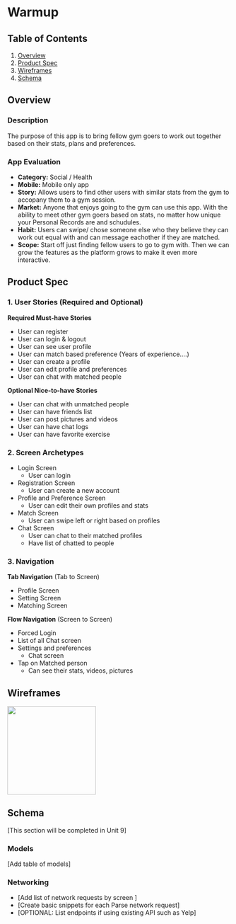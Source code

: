 # Warmup

## Table of Contents
1. [Overview](#Overview)
1. [Product Spec](#Product-Spec)
1. [Wireframes](#Wireframes)
2. [Schema](#Schema)

## Overview
### Description
The purpose of this app is to bring fellow gym goers to work out together based on their stats, plans and preferences.

### App Evaluation
- **Category:** Social / Health
- **Mobile:**  Mobile only app
- **Story:** Allows users to find other users with similar stats from the gym to accopany them to a gym session.
- **Market:** Anyone that enjoys going to the gym can use this app. With the ability to meet other gym goers based on stats, no matter how unique your Personal Records are and schudules.
- **Habit:** Users can swipe/ chose someone else who they believe they can work out equal with and can message eachother if they are matched.
- **Scope:** Start off just finding fellow users to go to gym with. Then we can grow the features as the platform grows to make it even more interactive.

## Product Spec

### 1. User Stories (Required and Optional)

**Required Must-have Stories**

* User can register 
* User can login & logout
* User can see user profile 
* User can match based preference (Years of experience....)
* User can create a profile 
* User can edit profile and preferences
* User can chat with matched people 

**Optional Nice-to-have Stories**

* User can chat with unmatched people 
* User can have friends list
* User can post pictures and videos
* User can have chat logs
* User can have favorite exercise

### 2. Screen Archetypes

* Login Screen
   * User can login
* Registration Screen
   * User can create a new account
* Profile and Preference Screen
   * User can edit their own profiles and stats
* Match Screen
   * User can swipe left or right based on profiles
* Chat Screen
   * User can chat to their matched profiles
   * Have list of chatted to people

### 3. Navigation

**Tab Navigation** (Tab to Screen)

* Profile Screen
* Setting Screen
* Matching Screen

**Flow Navigation** (Screen to Screen)

* Forced Login
* List of all Chat screen
* Settings and preferences
   * Chat screen
* Tap on Matched person
   * Can see their stats, videos, pictures



## Wireframes

<img src="https://i.imgur.com/rGaxHfL.png" height=200>


## Schema 
[This section will be completed in Unit 9]
### Models
[Add table of models]
### Networking
- [Add list of network requests by screen ]
- [Create basic snippets for each Parse network request]
- [OPTIONAL: List endpoints if using existing API such as Yelp]
